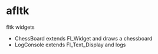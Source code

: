 # afltk
fltk widgets
* ChessBoard extends Fl_Widget and draws a chessboard
* LogConsole extends Fl_Text_Display and logs
